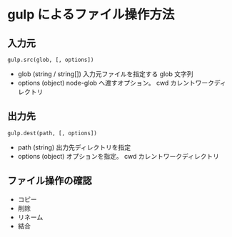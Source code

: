 # gulp によるファイル操作方法

## 入力元

`gulp.src(glob, [, options])`

- glob (string / string[])
  入力元ファイルを指定する glob 文字列
- options (object)
  node-glob へ渡すオプション。
  cwd カレントワークディレクトリ

## 出力先

`gulp.dest(path, [, options])`

- path (string)
  出力先ディレクトリを指定
- options (object)
  オプションを指定。
  cwd カレントワークディレクトリ

## ファイル操作の確認

- コピー
- 削除
- リネーム
- 結合
